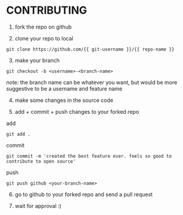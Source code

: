 


# CONTRIBUTING

1. fork the repo on github

2. clone your repo to local
```shell
git clone https://github.com/{{ git-username }}/{{ repo-name }}
```

3. make your branch
```shell
git checkout -b <username>-<branch-name>
```
note: the branch name can be whatever you want, but would be more suggestive to be a username and feature name


4. make some changes in the source code

5. add + commit + push changes to your forked repo

add
```shell
git add .
```

commit
```shell
git commit -m 'created the best feature ever. feels so good to contribute to open source'
```

push
```shell
git push github <your-branch-name>
```

6. go to github to your forked repo and send a pull request

7. wait for approval :)
